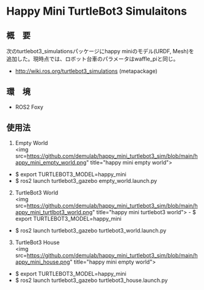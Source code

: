 # Happy Mini TurtleBot3 Simulaitons
## 概　要
次のturtlebot3_simulationsパッケージにhappy miniのモデル(URDF, Mesh)を追加した。現時点では、ロボット台車のパラメータはwaffle_piと同じ。  
- http://wiki.ros.org/turtlebot3_simulations (metapackage)


## 環　境  
- ROS2 Foxy


## 使用法
1. Empty World  
<img src=https://github.com/demulab/happy_mini_turtlebot3_sim/blob/main/happy_mini_empty_world.png" title="happy mini empty world">
- $ export TURTLEBOT3_MODEL=happy_mini
- $ ros2 launch turtlebot3_gazebo empty_world.launch.py

2. TurtleBot3 World  
<img src=https://github.com/demulab/happy_mini_turtlebot3_sim/blob/main/happy_mini_turtlbot3_world.png" title="happy mini turtlebot3 world">     - $ export TURTLEBOT3_MODEL=happy_mini
- $ ros2 launch turtlebot3_gazebo turtlebot3_world.launch.py

3. TurtleBot3 House  
<img src=https://github.com/demulab/happy_mini_turtlebot3_sim/blob/main/happy_mini_house.png" title="happy mini empty world">
- $ export TURTLEBOT3_MODEL=happy_mini
- $ ros2 launch turtlebot3_gazebo turtlebot3_house.launch.py
